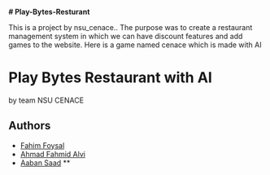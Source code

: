 **# Play-Bytes-Resturant**

This is a project by nsu_cenace.. The purpose was to create a restaurant management system in which we can have discount features and add games to the website.
Here is a game named cenace which is made with AI
# Play Bytes Restaurant with AI
by team NSU CENACE

## Authors

- [Fahim Foysal](https://github.com/kingsasa-04)
- [Ahmad Fahmid Alvi](https://github.com/alvi00)
- [Aaban Saad](https://github.com/aaban-saad)
**
